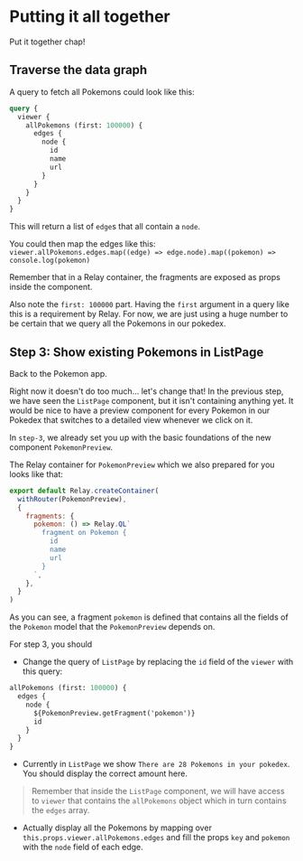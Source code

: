 # Putting it all together

Put it together chap!

## Traverse the data graph

A query to fetch all Pokemons could look like this:

```graphql
query {
  viewer {
    allPokemons (first: 100000) {
      edges {
        node {
          id
          name
          url
        }
      }
    }
  }
}
```

This will return a list of `edge`s that all contain a `node`.

You could then map the edges like this:
`viewer.allPokemons.edges.map((edge) => edge.node).map((pokemon) => console.log(pokemon)`

Remember that in a Relay container, the fragments are exposed as props inside the component.

Also note the `first: 100000` part. Having the `first` argument in a query like this is a requirement by Relay. For now, we are just using a huge number to be certain that we query all the Pokemons in our pokedex.

## Step 3: Show existing Pokemons in ListPage

Back to the Pokemon app.

Right now it doesn't do too much... let's change that!
In the previous step, we have seen the `ListPage` component, but it isn't containing anything yet. It would be nice to have a preview component for every Pokemon in our Pokedex that switches to a detailed view whenever we click on it.

In `step-3`, we already set you up with the basic foundations of the new component `PokemonPreview`.

The Relay container for `PokemonPreview` which we also prepared for you looks like that:

```javascript
export default Relay.createContainer(
  withRouter(PokemonPreview),
  {
    fragments: {
      pokemon: () => Relay.QL`
        fragment on Pokemon {
          id
          name
          url
        }
      `,
    },
  }
)
```

As you can see, a fragment `pokemon` is defined that contains all the fields of the `Pokemon` model that the `PokemonPreview` depends on.


For step 3, you should

* Change the query of `ListPage` by replacing the `id` field of the `viewer` with this query:

```graphql
allPokemons (first: 100000) {
  edges {
    node {
      ${PokemonPreview.getFragment('pokemon')}
      id
    }
  }
}
```

* Currently in `ListPage` we show `There are 28 Pokemons in your pokedex`. You should display the correct amount here.

> Remember that inside the `ListPage` component, we will have access to `viewer` that contains the `allPokemons` object which in turn contains the `edges` array.

* Actually display all the Pokemons by mapping over `this.props.viewer.allPokemons.edges` and fill the props `key` and `pokemon` with the `node` field of each edge.
